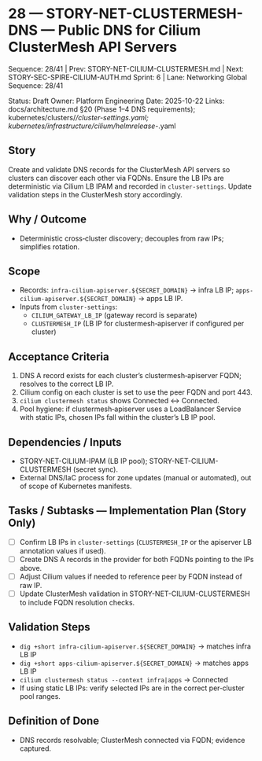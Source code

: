 # 28 — STORY-NET-CLUSTERMESH-DNS — Public DNS for Cilium ClusterMesh API Servers

Sequence: 28/41 | Prev: STORY-NET-CILIUM-CLUSTERMESH.md | Next: STORY-SEC-SPIRE-CILIUM-AUTH.md
Sprint: 6 | Lane: Networking
Global Sequence: 28/41

Status: Draft
Owner: Platform Engineering
Date: 2025-10-22
Links: docs/architecture.md §20 (Phase 1–4 DNS requirements); kubernetes/clusters/*/cluster-settings.yaml; kubernetes/infrastructure/cilium/helmrelease-*.yaml

## Story
Create and validate DNS records for the ClusterMesh API servers so clusters can discover each other via FQDNs. Ensure the LB IPs are deterministic via Cilium LB IPAM and recorded in `cluster-settings`. Update validation steps in the ClusterMesh story accordingly.

## Why / Outcome
- Deterministic cross‑cluster discovery; decouples from raw IPs; simplifies rotation.

## Scope
- Records: `infra-cilium-apiserver.${SECRET_DOMAIN}` → infra LB IP; `apps-cilium-apiserver.${SECRET_DOMAIN}` → apps LB IP.
- Inputs from `cluster-settings`:
  - `CILIUM_GATEWAY_LB_IP` (gateway record is separate)
  - `CLUSTERMESH_IP` (LB IP for clustermesh‑apiserver if configured per cluster)

## Acceptance Criteria
1) DNS A record exists for each cluster’s clustermesh‑apiserver FQDN; resolves to the correct LB IP.
2) Cilium config on each cluster is set to use the peer FQDN and port 443.
3) `cilium clustermesh status` shows Connected ↔ Connected.
4) Pool hygiene: if clustermesh‑apiserver uses a LoadBalancer Service with static IPs, chosen IPs fall within the cluster’s LB IP pool.

## Dependencies / Inputs
- STORY-NET-CILIUM-IPAM (LB IP pool); STORY-NET-CILIUM-CLUSTERMESH (secret sync).
- External DNS/IaC process for zone updates (manual or automated), out of scope of Kubernetes manifests.

## Tasks / Subtasks — Implementation Plan (Story Only)
- [ ] Confirm LB IPs in `cluster-settings` (`CLUSTERMESH_IP` or the apiserver LB annotation values if used).
- [ ] Create DNS A records in the provider for both FQDNs pointing to the IPs above.
- [ ] Adjust Cilium values if needed to reference peer by FQDN instead of raw IP.
- [ ] Update ClusterMesh validation in STORY-NET-CILIUM-CLUSTERMESH to include FQDN resolution checks.

## Validation Steps
- `dig +short infra-cilium-apiserver.${SECRET_DOMAIN}` → matches infra LB IP
- `dig +short apps-cilium-apiserver.${SECRET_DOMAIN}` → matches apps LB IP
- `cilium clustermesh status --context infra|apps` → Connected
- If using static LB IPs: verify selected IPs are in the correct per‑cluster pool ranges.

## Definition of Done
- DNS records resolvable; ClusterMesh connected via FQDN; evidence captured.
